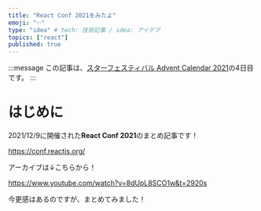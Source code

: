 ```yaml
---
title: "React Conf 2021をみたよ"
emoji: "✨"
type: "idea" # tech: 技術記事 / idea: アイデア
topics: ["react"]
published: true
---
```


:::message
この記事は、[スターフェスティバル Advent Calendar 2021](https://qiita.com/advent-calendar/2021/stafes)の4日目です。
:::

# はじめに
2021/12/9に開催された**React Conf 2021**のまとめ記事です！

https://conf.reactjs.org/

アーカイブは↓こちらから！

https://www.youtube.com/watch?v=8dUpL8SCO1w&t=2920s

今更感はあるのですが、まとめてみました！



